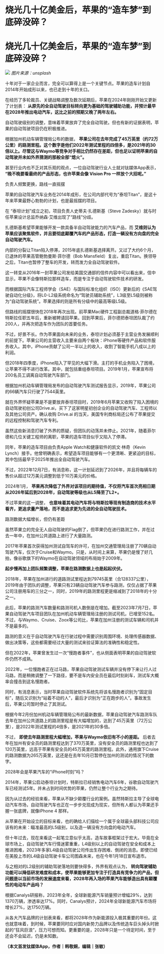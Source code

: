 # 烧光几十亿美金后，苹果的“造车梦”到底碎没碎？

# 烧光几十亿美金后，苹果的“造车梦”到底碎没碎？

![](https://inews.gtimg.com/om_bt/OtQ1p-wZVisnwk7R99HF-0olyqOLLJczvlauqO_J11mdYAA/1000)
_图片来源：unsplash_

十年对于一家企业而言，完全可以算得上是一个关键节点。苹果的造车计划自2014年开始成形以来，也已走到十年的关口。

在经历了多轮裁员、关键战略调整及数次延期后，苹果在2024年刚刚开始又更新了计划表：
**从原先的全自动驾驶目标转向更为基础的驾驶辅助功能，并预计最早在2028年推出电动汽车，这比之前的预期又晚了两年左右。**

自动驾驶级别的调整，意味着苹果放弃了完全自动驾驶。但也有新的证据表明，苹果的自动驾驶项目仍在积极推进。

根据加州机动车辆管理局公布的数据，
**苹果公司在去年完成了45万英里（约72万公里）的路测里程。这个数字是他们2022年测试里程的四倍多，是2021年的30倍以上。尽管这与Waymo等竞争对手相比仍然存在差距，但也足以证明苹果的自动驾驶并未如外界猜测的那般全部“熄火”。**

甚至行业内也不乏对其乐观的观点，一位自动驾驶行业人士就对钛媒体App表示， **“晚不晚要看最终的产品形态，也许苹果会像 Vision Pro
一样放个大招呢。”**

负责人频繁更换，路线一直摇摆

苹果的自动驾驶汽车业务在2014年成形，在公司内部代号为“泰坦Titan”，是这十年来苹果最野心勃勃的计划，也是最摇摆的项目。

在 “泰坦计划”成立之初，项目负责人史蒂夫·扎德斯基（Steve Zadesky）就与时任苹果设计总监乔纳森·艾维出现了“路线”分歧。

扎德斯基希望苹果能够开发一款具备半自动驾驶能力的汽车产品，而
**艾维则认为苹果应该聚焦软件，并且要彻底颠覆汽车的产品形态，打造一辆没有方向盘的完全自动驾驶汽车。**

内部的分裂让Titan陷入停滞，2015年底扎德斯基选择离开。又过了大约6个月，已退休的苹果高管鲍勃曼斯·菲尔德（Bob
Mansfield）复出，重启Titan。换领导之后，Titan也暂停了整车的开发，转而发力全自动驾驶软件。

这一转变从2016年一封苹果公司发给美国交通部的信件内容中可以看出来，信中显示，苹果不会像特斯拉那样造车，而是专注于自动驾驶软件技术的研发。

而根据国际汽车工程师学会（SAE）与国际标准化组织（ISO）更新后的《SAE驾驶自动化分级》，将L0-L2级系统命名为“驾驶员辅助系统”，L3级至L5级则被称为“自动驾驶系统”。苹果选择的则是所有分级中的最高等级L5级。

但路线的摇摆很快在2018年再次出现。前苹果Mac硬件工程副总裁道格·菲尔德在特斯拉任职五年后，重新被聘请回苹果。回到苹果后，菲尔德把泰坦团队裁了约200人，并再次把造车作为团队的首要任务。

不过，好景不长。作为苹果面向未来的业务，泰坦计划必须基于主营业务发展顺利的前提下。苹果公司的主营收入主要来自两个板块：iPhone等硬件产品和软件服务收入。其中，iPhone贡献了公司一半以上的收入，收割了智能手机八成以上的利润。

但2018年四季度，iPhone陷入了罕见的大幅下滑。主打的手机业务陷入了困境，让苹果不得不进行改革。其中，就包括重组泰坦项目。2019年1月，苹果宣布将200名员工调离自动驾驶汽车部门。

根据加州机动车辆管理局发布的自动驾驶汽车测试报告显示，2019年，苹果公司的66辆汽车只行驶了7544英里。

就在外界怀疑苹果是不是要放弃泰坦项目时，2019年6月苹果又收购了陷入困境的自动驾驶初创公司Drive.ai，买下了这家明星初创企业的自动驾驶汽车、工程师以及其他公司资产。确认收购
Drive.ai 的当天，美国专利商标局还公布了苹果提交的远程控制和驾驶汽车专利。

虽然这些新消息打破了外界的质疑，但团队的动荡并未停止。2021年，随着菲尔德和几位关键工程师的离职，苹果的造车项目似乎又陷入了停滞。

同年，苹果的造车项目由负责Apple Watch和健康软件的凯文·林奇（Kevin
Lynch）接手。他曾明确表示，希望造车项目能够有一个更清晰、更紧迫的目标，其中包括最早于2025年推出全自动驾驶汽车。

不过，2022年12月7日，有消息称，这一计划延迟到了2026年，并且将每辆车的售价从超过12万美元调整到低于10万美元的价格。

2024年1月， **苹果再次降低了外界对该项目的期待值，不仅将汽车首次亮相日期从2026年延后到2028年，自动驾驶等级也从L5降至了L2+。**

不过苹果的这一调整， **也意味着其电动汽车将与特斯拉等现有制造商的技术水平看齐，更追求量产落地，而不是追求更为先进的全自动驾驶技术。**

路测数据大幅增长，但仍有差距

虽然苹果立的完全无人自动驾驶的Flag倒了，但苹果仍在进行路测工作，并在过去一年中，在加州公共道路上进行了大量路测。

2017年苹果首次获得加州测试自驾车的许可，在加州交通管理局注册了70辆自动驾驶汽车，仅次于Cruise和Waymo。只是，从时间上来算，苹果仍是慢了好几拍，像谷歌旗下的Waymo在自动驾驶领域的布局始于2009年。

**起步慢再加上团队频繁调整，苹果在路测数据上也是起起伏伏。**

2018年，苹果在加州进行的道路测试里程达到79745英里（合128337公里），2019年由于团队的调整，苹果只有23辆自动驾驶汽车参与路测，仅仅占据了苹果公司注册用车的三分之一，同时，2019年的路测里程更是缩减到了2018年的十分之一。

此后，苹果的路测汽车数量和路测司机人数倒是在增加。截至2023年7月7日，苹果自动驾驶汽车项目团队在加州机动车辆管理局注册的测试司机，已增至152名。不过，与Waymo、Cruise、Zoox等公司比，苹果在加州注册的测试车辆和司机并不是最多的。

路测的意义在于自动驾驶汽车在行驶过程中需要识别周围环境、处理传感器数据、做出决策等，这些都需要经过大量的测试来验证算法的准确性和稳定性。

但在2022年，苹果曾发生过一次“慢跑者事件”，也从侧面表明苹果的自动驾驶软件仍然不成熟。

2022年，一位慢跑者正在过马路，苹果自动驾驶测试车辆并没有停下来让行人过马路，而是稍微调整了一下路径，要不是车内安全员在最后时刻刹车，测试车大概率会撞击到这名慢跑者。

同时，有消息表示，当时苹果自动驾驶软件系统先将该名慢跑者识别为“固定目标”，随后又识别为“站着不动的人”，最后才识别为“正在跑步的人”。事故发生后，苹果公司暂时停止了其测试。

根据今年2月份加州机动车辆管理局公布的最新数据，苹果自动驾驶汽车路测车队去年在加州公共道路上的路测里程是有大幅增加的，达到了45万英里（72万公里），是2022年测试里程的4倍多，是2021年的30多倍。

不过， **即使去年路测里程大幅增加，苹果与Waymo依旧有不小的差距。**
后者去年在加州有安全员的路测里程达到了370万英里，没有安全员的路测里程也达到了120万英里，远高于苹果有安全员的45万英里的路测里程。此外，通用旗下Cruise的路测数据为265万英里，这还是在去年10月已暂停在加州的测试的情况下的数字。

2028年会是苹果汽车的“iPhone时刻”吗？

2014年，苹果公启动泰坦计划时，特斯拉已经销售电动汽车6年，谷歌自动驾驶汽车已经测试5年。并未占到时间优势的苹果，仍然让整个行业为之期待。

因为从过去的经验来看，苹果从不缺少颠覆行业的案例。虽然特斯拉主导了全球电动汽车市场，自动驾驶汽车也正在一步步兑现成为现实，但所有人都认为苹果还手握一张底牌，就像iPhone
4 那样。

从苹果在开始设立的目标来看，也的确给人们描绘一个属于全球最头部科技公司应该有的未来：瞄准最高的L5级别，以及造一辆没有方向盘的电动汽车。

但十年过去，现在来看这一起笔立意似乎太高，造车故事框架过于宏大。毕竟在全球市场上，自动驾驶汽车行情迷雾重重，L4级别以上的自动驾驶在安全和成本上推进困难，2023年多家L4级自动驾驶公司传出生存困难、倒闭的消息。即使已经在美股上市的L4级自动驾驶卡车公司图森未来，也在今年1月18日宣布退市。

与之相对的L2级别的辅助驾驶落地则要快得多，外界有观点认为，
**转向驾驶辅助功能可以降低研发难度和成本，使苹果能够更加专注于打造具有竞争力的产品，但问题是以当前市场的发展速度来看，2028年再入场的苹果汽车能够造出具有颠覆性的电动车产品吗？**

根据Canalys研报称，2023年全年，全球新能源汽车销量预计增幅29%，达到1370万辆，渗透率达17%。同时，Canalys预计，2024年全球新能源汽车市场将增长27%，达1750万辆。

从各大汽车品牌的计划表来看，都将2028年作为新能源投入极其重要的年份。这也就意味着，到时候，苹果要同时应对国内新势力品牌以及传统造车巨头掉头时掀起的“狂风巨浪”，压力可想而知。更重要的是，2028年只是一个待定时间，至于还会不会延迟，仍是未知数。

**（本文首发钛媒体App，作者｜韩敬娴，编辑｜张敏）**

